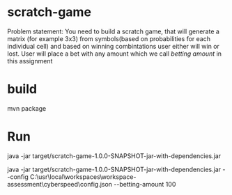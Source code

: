 # scratch-game
Problem statement: You need to build a scratch game, that will generate a matrix (for example 3x3) from symbols(based on probabilities for each individual cell) and based on winning combintations user either will win or lost. User will place a bet with any amount which we call *betting amount* in this assignment

# build
mvn package

# Run
java -jar target/scratch-game-1.0.0-SNAPSHOT-jar-with-dependencies.jar

java -jar target/scratch-game-1.0.0-SNAPSHOT-jar-with-dependencies.jar --config C:\usr\local\workspaces\workspace-assessment\cyberspeed\config.json --betting-amount 100
